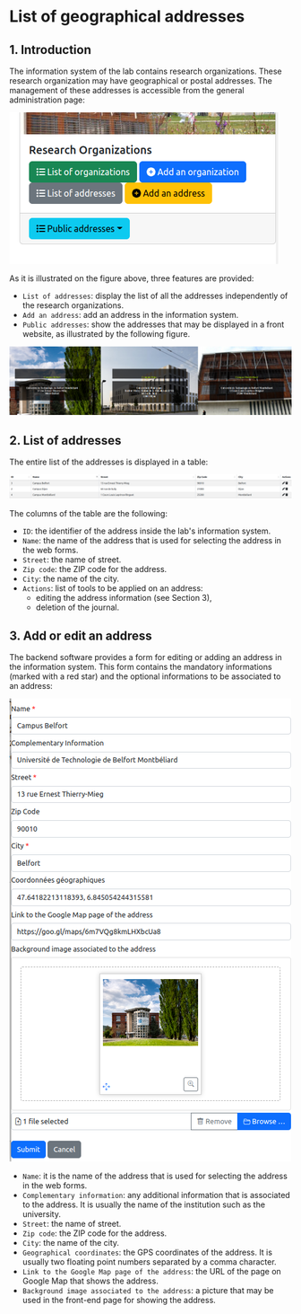 # List of geographical addresses

## 1. Introduction

The information system of the lab contains research organizations. These research organization may have geographical or postal addresses. The management of these addresses is accessible from the general administration page:

![Managing addresses](addresses1.png)

As it is illustrated on the figure above, three features are provided:

* `List of addresses`: display the list of all the addresses independently of the research organizations.
* `Add an address`: add an address in the information system.
* `Public addresses`: show the addresses that may be displayed in a front website, as illustrated by the following figure.

![Address on front page](addresses2.png)


## 2. List of addresses

The entire list of the addresses is displayed in a table:

![List of addresses](addresses3.png)

The columns of the table are the following:

* `ID`: the identifier of the address inside the lab's information system.
* `Name`: the name of the address that is used for selecting the address in the web forms.
* `Street`: the name of street.
* `Zip code`: the ZIP code for the address.
* `City`: the name of the city.
* `Actions`: list of tools to be applied on an address:
  * editing the address information (see Section 3),
  * deletion of the journal.


## 3. Add or edit an address

The backend software provides a form for editing or adding an address in the information system. This form contains the mandatory informations (marked with a red star) and the optional informations to be associated to an address:

![Editing form](addresses4.png)

* `Name`: it is the name of the address that is used for selecting the address in the web forms.
* `Complementary information`: any additional information that is associated to the address. It is usually the name of the institution such as the university.
* `Street`: the name of street.
* `Zip code`: the ZIP code for the address.
* `City`: the name of the city.
* `Geographical coordinates`: the GPS coordinates of the address. It is usually two floating point numbers separated by a comma character.
* `Link to the Google Map page of the address`: the URL of the page on Google Map that shows the address.
* `Background image associated to the address`: a picture that may be used in the front-end page for showing the address.


